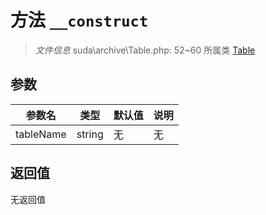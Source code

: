 # 方法 `__construct`

> *文件信息* suda\archive\Table.php: 52~60
> 所属类 [Table](../Table.md)




## 参数


| 参数名 | 类型 | 默认值 | 说明 |
|--------|-----|-------|-------|
| tableName |  string | 无 | 无 |



## 返回值

无返回值

